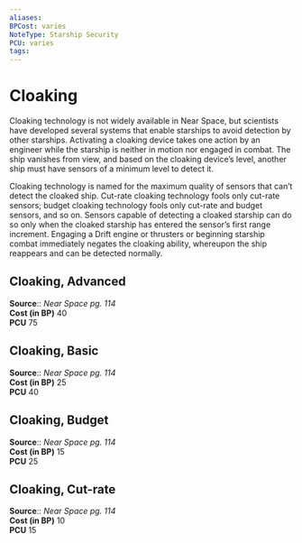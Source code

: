 ```yaml
---
aliases: 
BPCost: varies 
NoteType: Starship Security
PCU: varies 
tags: 
---
```


# Cloaking

Cloaking technology is not widely available in Near Space, but scientists have developed several systems that enable starships to avoid detection by other starships. Activating a cloaking device takes one action by an engineer while the starship is neither in motion nor engaged in combat. The ship vanishes from view, and based on the cloaking device’s level, another ship must have sensors of a minimum level to detect it.

Cloaking technology is named for the maximum quality of sensors that can’t detect the cloaked ship. Cut-rate cloaking technology fools only cut-rate sensors; budget cloaking technology fools only cut-rate and budget sensors, and so on. Sensors capable of detecting a cloaked starship can do so only when the cloaked starship has entered the sensor’s first range increment. Engaging a Drift engine or thrusters or beginning starship combat immediately negates the cloaking ability, whereupon the ship reappears and can be detected normally.

## Cloaking, Advanced

**Source**:: _Near Space pg. 114_  
**Cost (in BP)** 40  
**PCU** 75

## Cloaking, Basic

**Source**:: _Near Space pg. 114_  
**Cost (in BP)** 25  
**PCU** 40

## Cloaking, Budget

**Source**:: _Near Space pg. 114_  
**Cost (in BP)** 15  
**PCU** 25

## Cloaking, Cut-rate

**Source**:: _Near Space pg. 114_  
**Cost (in BP)** 10  
**PCU** 15

